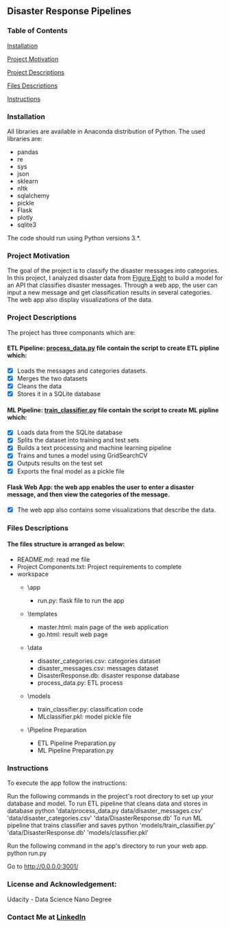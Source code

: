 ## Disaster Response Pipelines
### Table of Contents

[Installation](#Installation)

[Project Motivation](#Motivation)

[Project Descriptions](#Descriptions)

[Files Descriptions](#Description)

[Instructions](#Instructions)

### Installation<a name="Installation"></a>

All libraries are available in Anaconda distribution of Python. The used libraries are:

- pandas
- re
- sys
- json
- sklearn
- nltk
- sqlalchemy
- pickle
- Flask
- plotly
- sqlite3

The code should run using Python versions 3.*.

### Project Motivation<a name="Motivation"></a>

The goal of the project is to classify the disaster messages into categories. In this project, I analyzed disaster data from [Figure Eight](https://appen.com/) to build a model for an API that classifies disaster messages. Through a web app, the user can input a new message and get classification results in several categories. The web app also display visualizations of the data.

### Project Descriptions<a name="Description"></a>

The project has three componants which are:

#### ETL Pipeline: [process_data.py](https://github.com/Suveesh/Disaster-Response-Pipeline/blob/main/data/process_data.py) file contain the script to create ETL pipline which:

- [x] Loads the messages and categories datasets.
- [x] Merges the two datasets
- [x] Cleans the data
- [x] Stores it in a SQLite database

#### ML Pipeline: [train_classifier.py](https://github.com/Suveesh/Disaster-Response-Pipeline/blob/main/model/train_classifier.py) file contain the script to create ML pipline which:

- [x] Loads data from the SQLite database
- [x] Splits the dataset into training and test sets
- [x] Builds a text processing and machine learning pipeline
- [x] Trains and tunes a model using GridSearchCV
- [x] Outputs results on the test set
- [x] Exports the final model as a pickle file

#### Flask Web App: the web app enables the user to enter a disaster message, and then view the categories of the message.

- [x] The web app also contains some visualizations that describe the data.

### Files Descriptions

#### The files structure is arranged as below:

- README.md: read me file
- Project Components.txt: Project requirements to complete
- workspace
	- \app
		- run.py: flask file to run the app
	- \templates
		- master.html: main page of the web application 
		- go.html: result web page
	- \data
		- disaster_categories.csv: categories dataset
		- disaster_messages.csv: messages dataset
		- DisasterResponse.db: disaster response database
		- process_data.py: ETL process
	- \models
		- train_classifier.py: classification code
		- MLclassifier.pkl: model pickle file
		
	- \Pipeline Preparation
		- ETL Pipeline Preparation.py
		- ML Pipeline Preparation.py

### Instructions<a name="Instruction"></a>

To execute the app follow the instructions:

   Run the following commands in the project's root directory to set up your database and model.
        To run ETL pipeline that cleans data and stores in database python 'data/process_data.py data/disaster_messages.csv' 'data/disaster_categories.csv' 'data/DisasterResponse.db'
        To run ML pipeline that trains classifier and saves python 'models/train_classifier.py' 'data/DisasterResponse.db' 'models/classifier.pkl'

   Run the following command in the app's directory to run your web app. python run.py

   Go to http://0.0.0.0:3001/
   
   ### License and Acknowledgement:
   
   Udacity - Data Science Nano Degree
   
   ### Contact Me at [LinkedIn](https://www.linkedin.com/in/suveesh-malachiyil/)
